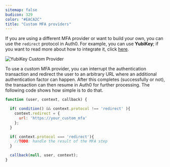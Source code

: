 ```yaml
---
sitemap: false
budicon: 329
color: "#EACA2C"
title: "Custom MFA providers"
---
```

If you are using a different MFA provider or want to build your own, you can use the `redirect` protocol in Auth0. For example, you can use **YubiKey**; if you want to read more about how to integrate it, click [here](https://auth0.com/docs/multifactor-authentication/yubikey).


![YubiKey Custom Provider](https://cdn.auth0.com/content/multi-factor-authentication/yubikey.png)

To use a custom MFA provider, you can interrupt the authentication transaction and redirect the user to an arbitrary URL where an additional authentication factor can happen. After this completes (successfully or not), the transaction can then resume in Auth0 for further processing. The following code shows how simple is to do that.

````JavaScript
function (user, context, callback) {

  if( condition() && context.protocol !== 'redirect' ){
    context.redirect = {
      url: 'https://your_custom_mfa'
    };
  }

  if( context.protocol === 'redirect'){
    //TODO: handle the result of the MFA step
  }

  callback(null, user, context);
}
````